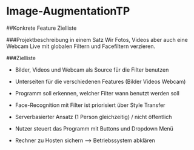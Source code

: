 # Image-AugmentationTP

##Konkrete Feature Zielliste

###Projektbeschreibung in einem Satz
Wir Fotos, Videos aber auch eine Webcam Live mit globalen Filtern und Facefiltern verzieren.

###Zielliste
- Bilder, Videos und Webcam als Source für die Filter benutzen
- Unterseiten für die verschiedenen Features (Bilder Videos Webcam)
- Programm soll erkennen, welcher Filter wann benutzt werden soll
- Face-Recognition mit Filter ist priorisiert über Style Transfer
- Serverbasierter Ansatz (1 Person gleichzeitig) / nicht öffentlich
- Nutzer steuert das Programm mit Buttons und Dropdown Menü

- Rechner zu Hosten sichern --> Betriebssystem abklären
